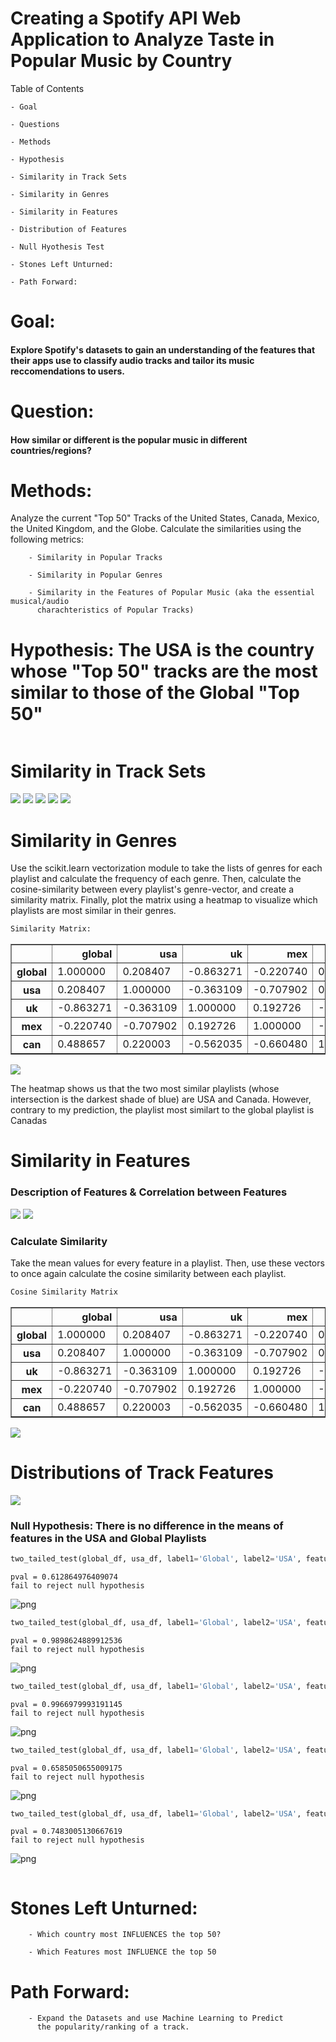 # Creating a Spotify API Web Application to Analyze Taste in Popular Music by Country

Table of Contents

    - Goal
    
    - Questions
    
    - Methods
                 
    - Hypothesis
               
    - Similarity in Track Sets
    
    - Similarity in Genres
    
    - Similarity in Features
    
    - Distribution of Features
    
    - Null Hyothesis Test
    
    - Stones Left Unturned:
        
    - Path Forward:
    
     

# Goal:
#### Explore Spotify's datasets to gain an understanding of the features that their apps use to classify audio tracks and tailor its music reccomendations to users. 
    
# Question: 
#### How similar or different is the popular music in different countries/regions?

# Methods: 
Analyze the current "Top 50" Tracks of the United States, Canada, Mexico, the United Kingdom, and the Globe. Calculate the similarities using the following metrics:
        
        - Similarity in Popular Tracks
        
        - Similarity in Popular Genres
        
        - Similarity in the Features of Popular Music (aka the essential musical/audio
          charachteristics of Popular Tracks)


# Hypothesis: The USA is the country whose "Top 50" tracks are the most similar to those of the Global "Top 50"
                  



```python

```

# Similarity in Track Sets

<img src="plots/global_U_usa.png">

<img src="plots/global_U_uk.png">

<img src="plots/global_U_mex.png">

<img src="plots/global_U_can.png">

<img src="plots/global_U_usa_U_can.png">

# Similarity in Genres
Use the scikit.learn vectorization module to take the lists of genres for each playlist and calculate the frequency of each genre. Then, calculate the cosine-similarity between every playlist's genre-vector, and create a similarity matrix. Finally, plot the matrix using a heatmap to visualize which playlists are most similar in their genres. 


```python
Similarity Matrix:
```




<div>
<style scoped>
    .dataframe tbody tr th:only-of-type {
        vertical-align: middle;
    }

    .dataframe tbody tr th {
        vertical-align: top;
    }

    .dataframe thead th {
        text-align: right;
    }
</style>
<table border="1" class="dataframe">
  <thead>
    <tr style="text-align: right;">
      <th></th>
      <th>global</th>
      <th>usa</th>
      <th>uk</th>
      <th>mex</th>
      <th>can</th>
    </tr>
  </thead>
  <tbody>
    <tr>
      <th>global</th>
      <td>1.000000</td>
      <td>0.208407</td>
      <td>-0.863271</td>
      <td>-0.220740</td>
      <td>0.488657</td>
    </tr>
    <tr>
      <th>usa</th>
      <td>0.208407</td>
      <td>1.000000</td>
      <td>-0.363109</td>
      <td>-0.707902</td>
      <td>0.220003</td>
    </tr>
    <tr>
      <th>uk</th>
      <td>-0.863271</td>
      <td>-0.363109</td>
      <td>1.000000</td>
      <td>0.192726</td>
      <td>-0.562035</td>
    </tr>
    <tr>
      <th>mex</th>
      <td>-0.220740</td>
      <td>-0.707902</td>
      <td>0.192726</td>
      <td>1.000000</td>
      <td>-0.660480</td>
    </tr>
    <tr>
      <th>can</th>
      <td>0.488657</td>
      <td>0.220003</td>
      <td>-0.562035</td>
      <td>-0.660480</td>
      <td>1.000000</td>
    </tr>
  </tbody>
</table>
</div>



<img src="plots/genre_similarity_heatmap.png">

The heatmap shows us that the two most similar playlists (whose intersection is the darkest shade of blue) are USA and Canada. However, contrary to my prediction, the playlist most similart to the global playlist is Canadas

# Similarity in Features

### Description of Features & Correlation between Features

<img src="plots/features_table.png">

<img src="plots/all_data_feature_correlation.png">

### Calculate Similarity
Take the mean values for every feature in a playlist. Then, use these vectors to once again calculate the cosine similarity between each playlist.


```python
Cosine Similarity Matrix
```




<div>
<style scoped>
    .dataframe tbody tr th:only-of-type {
        vertical-align: middle;
    }

    .dataframe tbody tr th {
        vertical-align: top;
    }

    .dataframe thead th {
        text-align: right;
    }
</style>
<table border="1" class="dataframe">
  <thead>
    <tr style="text-align: right;">
      <th></th>
      <th>global</th>
      <th>usa</th>
      <th>uk</th>
      <th>mex</th>
      <th>can</th>
    </tr>
  </thead>
  <tbody>
    <tr>
      <th>global</th>
      <td>1.000000</td>
      <td>0.208407</td>
      <td>-0.863271</td>
      <td>-0.220740</td>
      <td>0.488657</td>
    </tr>
    <tr>
      <th>usa</th>
      <td>0.208407</td>
      <td>1.000000</td>
      <td>-0.363109</td>
      <td>-0.707902</td>
      <td>0.220003</td>
    </tr>
    <tr>
      <th>uk</th>
      <td>-0.863271</td>
      <td>-0.363109</td>
      <td>1.000000</td>
      <td>0.192726</td>
      <td>-0.562035</td>
    </tr>
    <tr>
      <th>mex</th>
      <td>-0.220740</td>
      <td>-0.707902</td>
      <td>0.192726</td>
      <td>1.000000</td>
      <td>-0.660480</td>
    </tr>
    <tr>
      <th>can</th>
      <td>0.488657</td>
      <td>0.220003</td>
      <td>-0.562035</td>
      <td>-0.660480</td>
      <td>1.000000</td>
    </tr>
  </tbody>
</table>
</div>



<img src="plots/feature_similarity_heatmap.png">

# Distributions of Track Features

<img src="plots/feature_distribution.png">

### Null Hypothesis: There is no difference in the means of features in the USA and Global Playlists


```python
two_tailed_test(global_df, usa_df, label1='Global', label2='USA', feature='acousticness')
```

    pval = 0.612864976409074
    fail to reject null hypothesis



![png](plots/output_26_1.png)



```python
two_tailed_test(global_df, usa_df, label1='Global', label2='USA', feature='danceability')
```

    pval = 0.9898624889912536
    fail to reject null hypothesis



![png](plots/output_27_1.png)



```python
two_tailed_test(global_df, usa_df, label1='Global', label2='USA', feature='energy')
```

    pval = 0.9966979993191145
    fail to reject null hypothesis



![png](plots/output_28_1.png)



```python
two_tailed_test(global_df, usa_df, label1='Global', label2='USA', feature='loudness')
```

    pval = 0.6585050655009175
    fail to reject null hypothesis



![png](plots/output_29_1.png)



```python
two_tailed_test(global_df, usa_df, label1='Global', label2='USA', feature='speechiness')
```

    pval = 0.7483005130667619
    fail to reject null hypothesis



![png](plots/output_30_1.png)






```python

```

# Stones Left Unturned:
    
     
        - Which country most INFLUENCES the top 50?
        
        - Which Features most INFLUENCE the top 50
        

# Path Forward:
    
        - Expand the Datasets and use Machine Learning to Predict
          the popularity/ranking of a track.


```python

```
